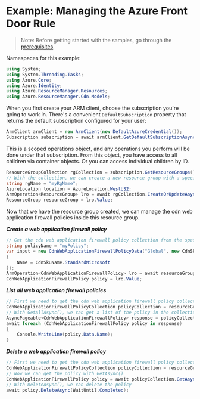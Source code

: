 # Example: Managing the Azure Front Door Rule

>Note: Before getting started with the samples, go through the [prerequisites](https://github.com/Azure/azure-sdk-for-net/tree/main/sdk/resourcemanager/Azure.ResourceManager#prerequisites).

Namespaces for this example:
```C# Snippet:Manage_CdnWebApplicationFirewallPolicies_Namespaces
using System;
using System.Threading.Tasks;
using Azure.Core;
using Azure.Identity;
using Azure.ResourceManager.Resources;
using Azure.ResourceManager.Cdn.Models;
```

When you first create your ARM client, choose the subscription you're going to work in. There's a convenient `DefaultSubscription` property that returns the default subscription configured for your user:

```C# Snippet:Readme_DefaultSubscription
ArmClient armClient = new ArmClient(new DefaultAzureCredential());
Subscription subscription = await armClient.GetDefaultSubscriptionAsync();
```

This is a scoped operations object, and any operations you perform will be done under that subscription. From this object, you have access to all children via container objects. Or you can access individual children by ID.

```C# Snippet:Readme_GetResourceGroupCollection
ResourceGroupCollection rgCollection = subscription.GetResourceGroups();
// With the collection, we can create a new resource group with a specific name
string rgName = "myRgName";
AzureLocation location = AzureLocation.WestUS2;
ArmOperation<ResourceGroup> lro = await rgCollection.CreateOrUpdateAsync(WaitUntil.Completed, rgName, new ResourceGroupData(location));
ResourceGroup resourceGroup = lro.Value;
```

Now that we have the resource group created, we can manage the cdn web application firewall policies inside this resource group.

***Create a web application firewall policy***

```C# Snippet:Managing_CdnWebApplicationFirewallPolicies_CreateAWebApplicationFirewallPolicy
// Get the cdn web application firewall policy collection from the specific resource group and create a firewall policy
string policyName = "myPolicy";
var input = new CdnWebApplicationFirewallPolicyData("Global", new CdnSku
{
    Name = CdnSkuName.StandardMicrosoft
});
ArmOperation<CdnWebApplicationFirewallPolicy> lro = await resourceGroup.GetCdnWebApplicationFirewallPolicies().CreateOrUpdateAsync(WaitUntil.Completed, policyName, input);
CdnWebApplicationFirewallPolicy policy = lro.Value;
```

***List all web application firewall policies***

```C# Snippet:Managing_CdnWebApplicationFirewallPolicies_ListAllWebApplicationFirewallPolicies
// First we need to get the cdn web application firewall policy collection from the specific resource group
CdnWebApplicationFirewallPolicyCollection policyCollection = resourceGroup.GetCdnWebApplicationFirewallPolicies();
// With GetAllAsync(), we can get a list of the policy in the collection
AsyncPageable<CdnWebApplicationFirewallPolicy> response = policyCollection.GetAllAsync();
await foreach (CdnWebApplicationFirewallPolicy policy in response)
{
    Console.WriteLine(policy.Data.Name);
}
```

***Delete a web application firewall policy***

```C# Snippet:Managing_CdnWebApplicationFirewallPolicies_DeleteAWebApplicationFirewallPolicy
// First we need to get the cdn web application firewall policy collection from the specific resource group
CdnWebApplicationFirewallPolicyCollection policyCollection = resourceGroup.GetCdnWebApplicationFirewallPolicies();
// Now we can get the policy with GetAsync()
CdnWebApplicationFirewallPolicy policy = await policyCollection.GetAsync("myPolicy");
// With DeleteAsync(), we can delete the policy
await policy.DeleteAsync(WaitUntil.Completed);
```
